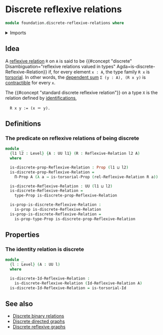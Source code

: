 # Discrete reflexive relations

```agda
module foundation.discrete-reflexive-relations where
```

<details><summary>Imports</summary>

```agda
open import foundation.binary-relations
open import foundation.contractible-types
open import foundation.dependent-pair-types
open import foundation.reflexive-relations
open import foundation.torsorial-type-families
open import foundation.universe-levels

open import foundation-core.identity-types
open import foundation-core.propositions
```

</details>

## Idea

A [reflexive relation](foundation.binary-relations.md) `R` on `A` is said to be
{{#concept "discrete" Disambiguation="reflexive relations valued in types" Agda=is-discrete-Reflexive-Relation}}
if, for every element `x : A`, the type family `R x` is
[torsorial](foundation-core.torsorial-type-families.md). In other words, the
[dependent sum](foundation.dependent-pair-types.md) `Σ (y : A), (R x y)` is
[contractible](foundation-core.contractible-types.md) for every `x`.

The {{#concept "standard discrete reflexive relation"}} on a type `X` is the
relation defined by [identifications](foundation-core.identity-types.md),

```text
  R x y := (x ＝ y).
```

## Definitions

### The predicate on reflexive relations of being discrete

```agda
module _
  {l1 l2 : Level} {A : UU l1} (R : Reflexive-Relation l2 A)
  where

  is-discrete-prop-Reflexive-Relation : Prop (l1 ⊔ l2)
  is-discrete-prop-Reflexive-Relation =
    Π-Prop A (λ a → is-torsorial-Prop (rel-Reflexive-Relation R a))

  is-discrete-Reflexive-Relation : UU (l1 ⊔ l2)
  is-discrete-Reflexive-Relation =
    type-Prop is-discrete-prop-Reflexive-Relation

  is-prop-is-discrete-Reflexive-Relation :
    is-prop is-discrete-Reflexive-Relation
  is-prop-is-discrete-Reflexive-Relation =
    is-prop-type-Prop is-discrete-prop-Reflexive-Relation
```

## Properties

### The identity relation is discrete

```agda
module _
  {l : Level} (A : UU l)
  where

  is-discrete-Id-Reflexive-Relation :
    is-discrete-Reflexive-Relation (Id-Reflexive-Relation A)
  is-discrete-Id-Reflexive-Relation = is-torsorial-Id
```

## See also

- [Discrete binary relations](foundation.discrete-binary-relations.md)
- [Discrete directed graphs](graph-theory.discrete-directed-graphs.md)
- [Discrete reflexive graphs](graph-theory.discrete-reflexive-graphs.md)
